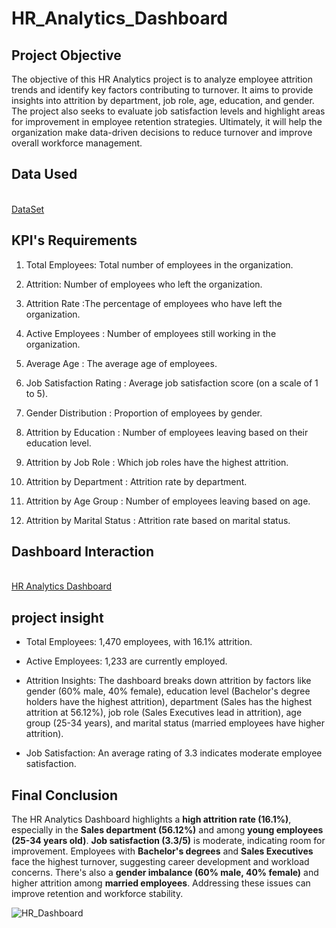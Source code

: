 # HR_Analytics_Dashboard
## Project Objective
The objective of this HR Analytics project is to analyze employee attrition trends and identify key factors contributing to turnover. It aims to provide insights into attrition by department, job role, age, education, and gender. The project also seeks to evaluate job satisfaction levels and highlight areas for improvement in employee retention strategies. Ultimately, it will help the organization make data-driven decisions to reduce turnover and improve overall workforce management.

## Data Used
<br>
<a href="https://github.com/SandaminiW/HR-_Analytics-_Dashboard/blob/main/HR%20DATA_Analysis.xlsx">DataSet</a>

## KPI's Requirements

1. Total Employees: Total number of employees in the organization.

2. Attrition: Number of employees who left the organization.

3. Attrition Rate :The percentage of employees who have left the organization.

4. Active Employees : Number of employees still working in the organization.

5. Average Age : The average age of employees.

6. Job Satisfaction Rating : Average job satisfaction score (on a scale of 1 to 5).

7. Gender Distribution : Proportion of employees by gender.

8. Attrition by Education : Number of employees leaving based on their education level.

9. Attrition by Job Role : Which job roles have the highest attrition.

10. Attrition by Department : Attrition rate by department.

11. Attrition by Age Group : Number of employees leaving based on age.

12. Attrition by Marital Status : Attrition rate based on marital status.

## Dashboard Interaction
<br>
<a href="https://github.com/SandaminiW/HR-_Analytics-_Dashboard/blob/main/HR_Dashboard.png">HR Analytics Dashboard</a>

## project insight

- Total Employees: 1,470 employees, with 16.1% attrition.

- Active Employees: 1,233 are currently employed.

- Attrition Insights: The dashboard breaks down attrition by factors like gender (60% male, 40% female), education level (Bachelor's degree holders have the highest attrition), department (Sales has the highest attrition at 56.12%), job role (Sales Executives lead in attrition), age group (25-34 years), and marital status (married employees have higher attrition).

- Job Satisfaction: An average rating of 3.3 indicates moderate employee satisfaction. 
## Final Conclusion
The HR Analytics Dashboard highlights a **high attrition rate (16.1%)**, especially in the **Sales department (56.12%)** and among **young employees (25-34 years old)**. **Job satisfaction (3.3/5)** is moderate, indicating room for improvement. Employees with **Bachelor's degrees** and **Sales Executives** face the highest turnover, suggesting career development and workload concerns. There's also a **gender imbalance (60% male, 40% female)** and higher attrition among **married employees**. Addressing these issues can improve retention and workforce stability.

![HR_Dashboard](https://github.com/user-attachments/assets/ca1aa69c-2d8e-4d4d-be56-3695b03fa93b)


